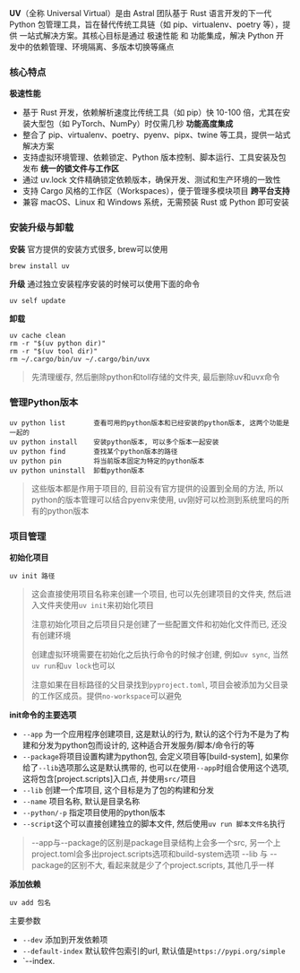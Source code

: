 
**UV**（全称 Universal Virtual）是由 Astral 团队基于 Rust 语言开发的下一代 Python 包管理工具，旨在替代传统工具链（如 pip、virtualenv、poetry 等），提供 一站式解决方案。其核心目标是通过 极速性能 和 功能集成，解决 Python 开发中的依赖管理、环境隔离、多版本切换等痛点

### 核心特点
**极速性能**
- 基于 Rust 开发，依赖解析速度比传统工具（如 pip）快 10-100 倍，尤其在安装大型包（如 PyTorch、NumPy）时仅需几秒‌
**功能高度集成**
- 整合了 pip、virtualenv、poetry、pyenv、pipx、twine 等工具，提供一站式解决方案‌
- 支持虚拟环境管理、依赖锁定、Python 版本控制、脚本运行、工具安装及包发布‌
**统一的锁文件与工作区**
- 通过 uv.lock 文件精确锁定依赖版本，确保开发、测试和生产环境的一致性‌
- 支持 Cargo 风格的工作区（Workspaces），便于管理多模块项目‌
**跨平台支持**
- 兼容 macOS、Linux 和 Windows 系统，无需预装 Rust 或 Python 即可安装
‌
### 安装升级与卸载
**安装**
官方提供的安装方式很多, brew可以使用
```
brew install uv
```
**升级**
通过独立安装程序安装的时候可以使用下面的命令
```
uv self update
```
**卸载**
```
uv cache clean
rm -r "$(uv python dir)"
rm -r "$(uv tool dir)"
rm ~/.cargo/bin/uv ~/.cargo/bin/uvx
```
> 先清理缓存, 然后删除python和toll存储的文件夹, 最后删除uv和uvx命令

### 管理Python版本
```
uv python list       查看可用的python版本和已经安装的python版本, 这两个功能是一起的
uv python install    安装python版本, 可以多个版本一起安装
uv python find       查找某个python版本的路径
uv python pin        将当前版本固定为特定的python版本
uv python uninstall  卸载python版本
```
> 这些版本都是作用于项目的, 目前没有官方提供的设置到全局的方法, 所以python的版本管理可以结合pyenv来使用, uv刚好可以检测到系统里吗的所有的python版本


### 项目管理
**初始化项目**
```
uv init 路径
```
> 这会直接使用项目名称来创建一个项目, 也可以先创建项目的文件夹, 然后进入文件夹使用`uv init`来初始化项目
> 
> 注意初始化项目之后项目只是创建了一些配置文件和初始化文件而已, 还没有创建环境
> 
> 创建虚拟环境需要在初始化之后执行命令的时候才创建, 例如`uv sync`, 当然`uv run`和`uv lock`也可以
> 
> 注意如果在目标路径的父目录找到`pyproject.toml`, 项目会被添加为父目录的工作区成员。提供`no-workspace`可以避免

**init命令的主要选项**
- `--app`  为一个应用程序创建项目, 这是默认的行为, 默认的这个行为不是为了构建和分发为python包而设计的, 这种适合开发服务/脚本/命令行的等
- `--package`将项目设置构建为python包, 会定义项目等[build-system], 如果你给了`--lib`选项那么这是默认携带的, 也可以在使用`--app`时组合使用这个选项,  这将包含[project.scripts]入口点, 并使用`src/`项目
- `--lib` 创建一个库项目, 这个目标是为了包的构建和分发
- `--name` 项目名称, 默认是目录名称
- `--python/-p` 指定项目使用的python版本
- `--script`这个可以直接创建独立的脚本文件, 然后使用`uv run 脚本文件名`执行
> --app与--package的区别是package目录结构上会多一个src, 另一个上project.toml会多出project.scripts选项和build-system选项
> --lib 与 --package的区别不大, 看起来就是少了个project.scripts, 其他几乎一样

**添加依赖**
```
uv add 包名
```
主要参数
- `--dev`  添加到开发依赖项
- `--default-index` 默认软件包索引的url, 默认值是`https://pypi.org/simple`
- `--index.  